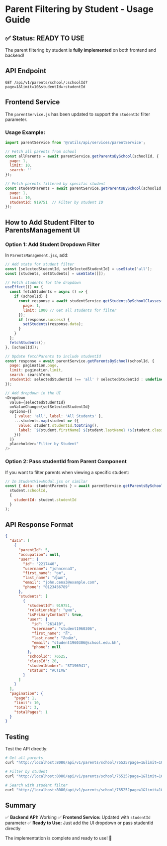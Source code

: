 # Parent Filtering by Student - Usage Guide

## ✅ Status: READY TO USE

The parent filtering by student is **fully implemented** on both frontend and backend!

## API Endpoint

```
GET /api/v1/parents/school/:schoolId?page=1&limit=10&studentId=:studentId
```

## Frontend Service

The `parentService.js` has been updated to support the `studentId` filter parameter.

### Usage Example:

```javascript
import parentService from '@/utils/api/services/parentService';

// Fetch all parents from school
const allParents = await parentService.getParentsBySchool(schoolId, {
  page: 1,
  limit: 10,
  search: ''
});

// Fetch parents filtered by specific student
const studentParents = await parentService.getParentsBySchool(schoolId, {
  page: 1,
  limit: 10,
  studentId: 919751  // Filter by student ID
});
```

## How to Add Student Filter to ParentsManagement UI

### Option 1: Add Student Dropdown Filter

In `ParentsManagement.jsx`, add:

```javascript
// Add state for student filter
const [selectedStudentId, setSelectedStudentId] = useState('all');
const [students, setStudents] = useState([]);

// Fetch students for the dropdown
useEffect(() => {
  const fetchStudents = async () => {
    if (schoolId) {
      const response = await studentService.getStudentsBySchoolClasses(schoolId, {
        page: 1,
        limit: 1000 // Get all students for filter
      });
      if (response.success) {
        setStudents(response.data);
      }
    }
  };
  fetchStudents();
}, [schoolId]);

// Update fetchParents to include studentId
const response = await parentService.getParentsBySchool(schoolId, {
  page: pagination.page,
  limit: pagination.limit,
  search: searchTerm,
  studentId: selectedStudentId !== 'all' ? selectedStudentId : undefined
});

// Add dropdown in the UI
<Dropdown
  value={selectedStudentId}
  onValueChange={setSelectedStudentId}
  options={[
    { value: 'all', label: 'All Students' },
    ...students.map(student => ({
      value: student.studentId.toString(),
      label: `${student.firstName} ${student.lastName} (${student.class?.name || 'No Class'})`
    }))
  ]}
  placeholder="Filter by Student"
/>
```

### Option 2: Pass studentId from Parent Component

If you want to filter parents when viewing a specific student:

```javascript
// In StudentViewModal.jsx or similar
const { data: studentParents } = await parentService.getParentsBySchool(
  student.schoolId,
  {
    studentId: student.studentId
  }
);
```

## API Response Format

```json
{
  "data": [
    {
      "parentId": 5,
      "occupation": null,
      "user": {
        "id": "2217440",
        "username": "johncena3",
        "first_name": "ចន",
        "last_name": "ស៊ីណា",
        "email": "john.cena3@example.com",
        "phone": "0123456789"
      },
      "students": [
        {
          "studentId": 919751,
          "relationship": "ម្ដាយ",
          "isPrimaryContact": true,
          "user": {
            "id": "261410",
            "username": "student1960306",
            "first_name": "គី",
            "last_name": "តិចម៉េង",
            "email": "student1960306@school.edu.kh",
            "phone": null
          },
          "schoolId": 76525,
          "classId": 20,
          "studentNumber": "ST196941",
          "status": "ACTIVE"
        }
      ]
    }
  ],
  "pagination": {
    "page": 1,
    "limit": 10,
    "total": 3,
    "totalPages": 1
  }
}
```

## Testing

Test the API directly:

```bash
# Get all parents
curl "http://localhost:8080/api/v1/parents/school/76525?page=1&limit=10"

# Filter by student
curl "http://localhost:8080/api/v1/parents/school/76525?page=1&limit=10&studentId=919751"

# Search with student filter
curl "http://localhost:8080/api/v1/parents/school/76525?page=1&limit=10&studentId=919751&search=John"
```

## Summary

✅ **Backend API:** Working
✅ **Frontend Service:** Updated with `studentId` parameter
✅ **Ready to Use:** Just add the UI dropdown or pass studentId directly

The implementation is complete and ready to use! 🎉
